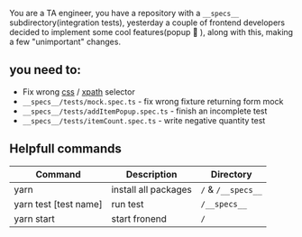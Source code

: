 You are a TA engineer, you have a repository with a `__specs__` subdirectory(integration tests), yesterday a couple of frontend developers decided to implement some cool features(popup 🤯 ), along with this, making a few "unimportant" changes.

## you need to:
- Fix wrong [css](https://www.w3schools.com/cssref/css_selectors.asp) / [xpath](https://www.w3schools.com/xml/xpath_syntax.asp) selector
- `__specs__/tests/mock.spec.ts` - fix wrong fixture returning form mock
- `__specs__/tests/addItemPopup.spec.ts` - finish an incomplete test
- `__specs__/tests/itemCount.spec.ts` - write negative quantity test

## Helpfull commands

| Command               | Description          | Directory          |
| --------------------- | -------------------- | ------------------ |
| yarn                  | install all packages | `/` & `/__specs__` |
| yarn test [test name] | run test             | `/__specs__`       |
| yarn start            | start fronend        | `/`                |
